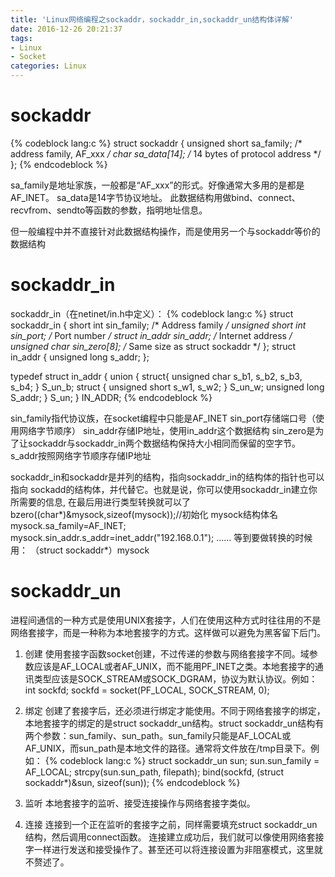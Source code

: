 ```yaml
---
title: 'Linux网络编程之sockaddr，sockaddr_in,sockaddr_un结构体详解'
date: 2016-12-26 20:21:37
tags:
- Linux
- Socket
categories: Linux
---
```


# sockaddr
{% codeblock lang:c %}
struct sockaddr {
unsigned  short  sa_family;     /* address family, AF_xxx */
char  sa_data[14];                 /* 14 bytes of protocol address */
};
{% endcodeblock %}
<!-- more -->
sa_family是地址家族，一般都是“AF_xxx”的形式。好像通常大多用的是都是AF_INET。
sa_data是14字节协议地址。
此数据结构用做bind、connect、recvfrom、sendto等函数的参数，指明地址信息。

但一般编程中并不直接针对此数据结构操作，而是使用另一个与sockaddr等价的数据结构

# sockaddr_in
sockaddr_in（在netinet/in.h中定义）：
{% codeblock lang:c %}
struct  sockaddr_in {
short  int  sin_family;                      /* Address family */
unsigned  short  int  sin_port;       /* Port number */
struct  in_addr  sin_addr;              /* Internet address */
unsigned  char  sin_zero[8];         /* Same size as struct sockaddr */
};
struct  in_addr {
unsigned  long  s_addr;
};

typedef struct in_addr {
union {
            struct{
                        unsigned char s_b1,
                        s_b2,
                        s_b3,
                        s_b4;
                        } S_un_b;
           struct {
                        unsigned short s_w1,
                        s_w2;
                        } S_un_w;
            unsigned long S_addr;
          } S_un;
} IN_ADDR;
{% endcodeblock %}

sin_family指代协议族，在socket编程中只能是AF_INET
sin_port存储端口号（使用网络字节顺序）
sin_addr存储IP地址，使用in_addr这个数据结构
sin_zero是为了让sockaddr与sockaddr_in两个数据结构保持大小相同而保留的空字节。
s_addr按照网络字节顺序存储IP地址

sockaddr_in和sockaddr是并列的结构，指向sockaddr_in的结构体的指针也可以指向
sockadd的结构体，并代替它。也就是说，你可以使用sockaddr_in建立你所需要的信息,
在最后用进行类型转换就可以了bzero((char*)&mysock,sizeof(mysock));//初始化
mysock结构体名
mysock.sa_family=AF_INET;
mysock.sin_addr.s_addr=inet_addr("192.168.0.1");
……
等到要做转换的时候用：
（struct sockaddr*）mysock


# sockaddr_un
进程间通信的一种方式是使用UNIX套接字，人们在使用这种方式时往往用的不是网络套接字，而是一种称为本地套接字的方式。这样做可以避免为黑客留下后门。

1. 创建
使用套接字函数socket创建，不过传递的参数与网络套接字不同。域参数应该是AF_LOCAL或者AF_UNIX，而不能用PF_INET之类。本地套接字的通讯类型应该是SOCK_STREAM或SOCK_DGRAM，协议为默认协议。例如：
 int sockfd;
 sockfd = socket(PF_LOCAL, SOCK_STREAM, 0);

2. 绑定
创建了套接字后，还必须进行绑定才能使用。不同于网络套接字的绑定，本地套接字的绑定的是struct sockaddr_un结构。struct sockaddr_un结构有两个参数：sun_family、sun_path。sun_family只能是AF_LOCAL或AF_UNIX，而sun_path是本地文件的路径。通常将文件放在/tmp目录下。例如：
{% codeblock lang:c %}
 struct sockaddr_un sun;
 sun.sun_family = AF_LOCAL;
 strcpy(sun.sun_path, filepath);
 bind(sockfd, (struct sockaddr*)&sun, sizeof(sun));
{% endcodeblock %}

3. 监听
本地套接字的监听、接受连接操作与网络套接字类似。

4. 连接
连接到一个正在监听的套接字之前，同样需要填充struct sockaddr_un结构，然后调用connect函数。
连接建立成功后，我们就可以像使用网络套接字一样进行发送和接受操作了。甚至还可以将连接设置为非阻塞模式，这里就不赘述了。